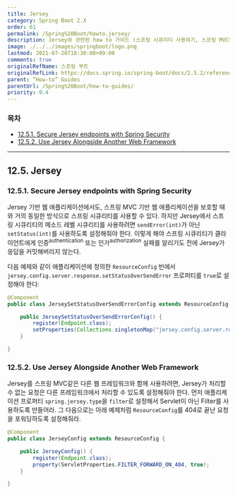 ```yaml
---
title: Jersey
category: Spring Boot 2.X
order: 61
permalink: /Spring%20Boot/howto.jersey/
description: Jersey와 관련된 how to 가이드 (스프링 시큐리티 사용하기, 스프링 MVC와 함께 사용하기 등)
image: ./../../images/springboot/logo.png
lastmod: 2021-07-26T18:30:00+09:00
comments: true
originalRefName: 스프링 부트
originalRefLink: https://docs.spring.io/spring-boot/docs/2.5.2/reference/htmlsingle/#howto.jersey
parent: “How-to” Guides
parentUrl: /Spring%20Boot/how-to-guides/
priority: 0.4
---
```


### 목차

- [12.5.1. Secure Jersey endpoints with Spring Security](#1251-secure-jersey-endpoints-with-spring-security)
- [12.5.2. Use Jersey Alongside Another Web Framework](#1252-use-jersey-alongside-another-web-framework)

---

## 12.5. Jersey

### 12.5.1. Secure Jersey endpoints with Spring Security

Jersey 기반 웹 애플리케이션에서도, 스프링 MVC 기반 웹 애플리케이션을 보호할 때와 거의 동일한 방식으로 스프링 시큐리티를 사용할 수 있다. 하지만 Jersey에서 스프링 시큐리티의 메소드 레벨 시큐리티를 사용하려면 `sendError(int)`가 아닌 `setStatus(int)`를 사용하도록 설정해줘야 한다. 이렇게 해야 스프링 시큐리티가 클라이언트에게 인증<sup>authentication</sup> 또는 인가<sup>authorization</sup> 실패를 알리기도 전에 Jersey가 응답을 커밋해버리지 않는다.

다음 예제와 같이 애플리케이션에 정의한 `ResourceConfig` 빈에서 `jersey.config.server.response.setStatusOverSendError` 프로퍼티를 `true`로 설정해야 한다:

```java
@Component
public class JerseySetStatusOverSendErrorConfig extends ResourceConfig {

    public JerseySetStatusOverSendErrorConfig() {
        register(Endpoint.class);
        setProperties(Collections.singletonMap("jersey.config.server.response.setStatusOverSendError", true));
    }

}
```

### 12.5.2. Use Jersey Alongside Another Web Framework

Jersey를 스프링 MVC같은 다른 웹 프레임워크와 함께 사용하려면, Jersey가 처리할 수 없는 요청은 다른 프레임워크에서 처리할 수 있도록 설정해줘야 한다. 먼저 애플리케이션 프로퍼티 `spring.jersey.type`을 `filter`로 설정해서 Servlet이 아닌 Filter를 사용하도록 만들어라. 그 다음으로는 아래 예제처럼 `ResourceConfig`를 404로 끝난 요청을 포워딩하도록 설정해줘라.

```java
@Component
public class JerseyConfig extends ResourceConfig {

    public JerseyConfig() {
        register(Endpoint.class);
        property(ServletProperties.FILTER_FORWARD_ON_404, true);
    }

}
```